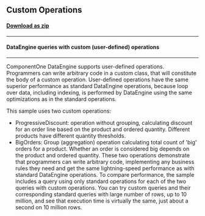## Custom Operations
#### [Download as zip](https://grapecity.github.io/DownGit/#/home?url=https://github.com/GrapeCity/ComponentOne-WinForms-Samples/tree/master/NetFramework\FlexPivot\CS\CustomOperations)
____
#### DataEngine queries with custom (user-defined) operations
____
ComponentOne DataEngine supports user-defined operations.
Programmers can write arbitrary	code in a custom class, that will constitute the body of a custom operation.
User-defined operations have the same superior performance as standard DataEngine operations, because loop over data, 
including indexing, is performed by DataEngine using the same optimizations as in the standard operations.

This sample uses two custom operations: 

* ProgressiveDiscount: operation without grouping, calculating discount for an order line based on the product and ordered quantity. Different products have different quantity thresholds.
* BigOrders: Group (aggregation) operation calculating total count of 'big' orders for a product. Whether an order is considered big depends on the product and ordered quantity.
These two operations demonstrate that programmers can write arbitrary code,
implementing any business rules they need and get the same lightning-speed performance as with standard DataEngine operations.
To compare performance, the sample includes a query using only standard operations for each of the two queries with custom operations.
You can try custom queries and their corresponding standard queries with large number of rows, up to 10 million,
and see that execution time is virtually the same, just about a second on 10 million rows.
